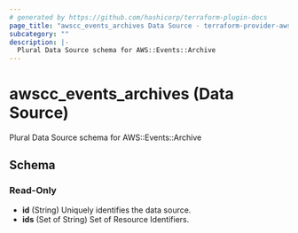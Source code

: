 ```yaml
---
# generated by https://github.com/hashicorp/terraform-plugin-docs
page_title: "awscc_events_archives Data Source - terraform-provider-awscc"
subcategory: ""
description: |-
  Plural Data Source schema for AWS::Events::Archive
---
```


# awscc_events_archives (Data Source)

Plural Data Source schema for AWS::Events::Archive



<!-- schema generated by tfplugindocs -->
## Schema

### Read-Only

- **id** (String) Uniquely identifies the data source.
- **ids** (Set of String) Set of Resource Identifiers.


